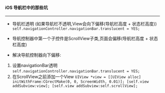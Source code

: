 ####  iOS 导航栏中的那些坑
----------------------------------------
- 导航栏透明 (如果导航栏不透明,View会向下偏移(导航栏高度 + 状态栏高度))
`
self.navigationController.navigationBar.translucent = YES;
`
- 导航控制器中第一个子控件是ScrollView子类,页面会偏移(导航栏高度 + 状态栏高度)

- 解决导航控制器向下偏移:
1. 设置navigationBar透明
`
self.navigationController.navigationBar.translucent = YES;
`
2. 在ScrollView之前添加一个View
`
UIView *view = [[UIView alloc] initWithFrame:CGrectMake(0, 0, ScreenWidth, 0.01)];
[self.view addSubview:view];
[self.view addSubview:self.scrollView];
`





